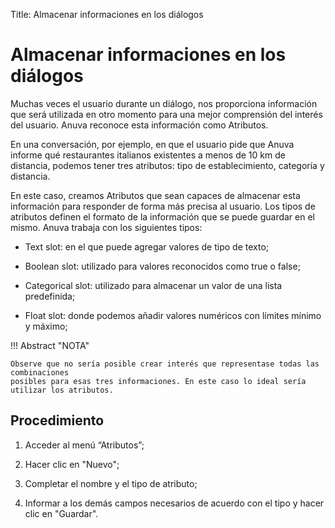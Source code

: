 Title: Almacenar informaciones en los diálogos
# Almacenar informaciones en los diálogos

Muchas veces el usuario durante un diálogo, nos proporciona información que será utilizada en otro momento para una mejor comprensión del interés del usuario. Anuva reconoce esta información como Atributos.

En una conversación, por ejemplo, en que el usuario pide que Anuva informe qué restaurantes italianos existentes a menos de 10 km de distancia, podemos tener tres atributos: tipo de establecimiento, categoría y distancia.

En este caso, creamos Atributos que sean capaces de almacenar esta información para responder de forma más precisa al usuario.
Los tipos de atributos definen el formato de la información que se puede guardar en el mismo. Anuva trabaja con los siguientes tipos:

 - Text slot: en el que puede agregar valores de tipo de texto;

 - Boolean slot: utilizado para valores reconocidos como true o false;

 - Categorical slot: utilizado para almacenar un valor de una lista predefinida;

 - Float slot: donde podemos añadir valores numéricos con límites mínimo y máximo;


!!! Abstract "NOTA"
    
    Observe que no sería posible crear interés que representase todas las combinaciones 
    posibles para esas tres informaciones. En este caso lo ideal sería utilizar los atributos.


Procedimiento
------------

1. Acceder al menú “Atributos”;

2. Hacer clic en "Nuevo";

3. Completar el nombre y el tipo de atributo;

4. Informar a los demás campos necesarios de acuerdo con el tipo y hacer clic en "Guardar".


<!-- !!! tip "About"

    <b>Product/Version:</b> CITSmart | 8.00 &nbsp;&nbsp;
    <b>Updated:</b>04/07/2019 - Anna Martins
